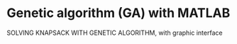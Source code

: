 # Genetic algorithm (GA) with MATLAB
SOLVING KNAPSACK WITH GENETIC ALGORITHM, with graphic interface
